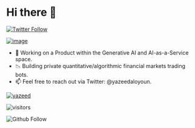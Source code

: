 # Hi there 👋

<p>
  <a href="https://twitter.com/yazeedaloyoun">
    <img alt="Twitter Follow" src="https://img.shields.io/twitter/follow/yazeedaloyoun?style=for-the-badge">
  </a>
</p>

[![image](https://user-images.githubusercontent.com/191483/221670434-172287d4-d541-4eca-bd93-5fd50757881c.png)](https://linkedin.com/in/yazeedaloyoun)

- 🔭 Working on a Product within the Generative AI and AI-as-a-Service space.
- 📉 Building private quantitative/algorithmic financial markets trading bots.
- 📫 Feel free to reach out via Twitter: @yazeedaloyoun.

[![yazeed](https://github-readme-stats.vercel.app/api?username=yazeed&show_icons=true&theme=tokyonight&hide_border=true)](https://github.com/yazeed/yazeed)

![visitors](https://visitor-badge.glitch.me/badge?page_id=yazeed.yazeed)

<p>
  <img alt="Github Follow" src="https://img.shields.io/github/followers/yazeed?style=social">
</p>
